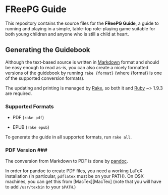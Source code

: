# FReePG Guide #

This repository contains the source files for the **FReePG Guide**, a guide to
running and playing in a simple, table-top role-playing game suitable for both
young children and anyone who is still a child at heart.

## Generating the Guidebook ##

Although the text-based source is written in [Markdown][Markdown] format and
should be easy enough to read as-is, you can also create a nicely formatted
versions of the guidebook by running `rake {format}` (where {format} is one of
the supported conversion formats).

The updating and printing is managed by [Rake][Rake], so both it and
[Ruby][Ruby] ~> 1.9.3 are required.

### Supported Formats ###

* PDF (`rake pdf`)

* EPUB (`rake epub`)

To generate the guide in all supported formats, run `rake all`.

### PDF Version ### ###

The conversion from Markdown to PDF is done by
[pandoc](http://johnmacfarlane.net/pandoc/).

In order for pandoc to create PDF files, you need a working LaTeX installation
(in particular, `pdflatex` must be on your PATH). On OSX machines, you can get
this from [MacTex][MacTex] (note that you will have to add `/usr/texbin` to
your `$PATH`.)

[Markdown]: http://johnmacfarlane.net/pandoc/demo/example9/pandocs-markdown.html "Pandoc's Markdown Format"

[pandoc]: http://johnmacfarlane.net/pandoc

[Rake]: http://rake.rubyforge.org

[Ruby]: http://ruby-lang.org
